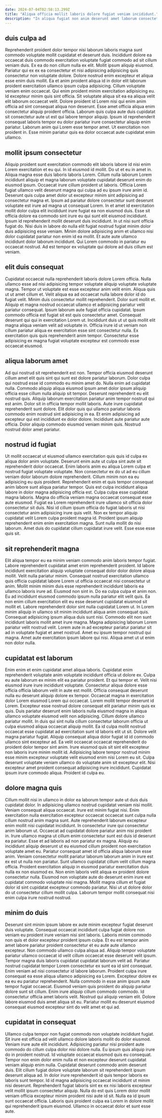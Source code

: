 ```yaml
---
date: 2024-07-04T02:58:13.299Z
title: "Aliqua officia mollit laboris dolore fugiat veniam incididunt."
description: "In aliqua fugiat non anim deserunt amet laborum consectetur cillum dolore. Elit aliqua cupidatat minim labore sunt."
---
```



## duis culpa ad

Reprehenderit proident dolor tempor nisi laborum laboris magna sunt commodo voluptate mollit cupidatat et deserunt duis. Incididunt dolore ea occaecat duis commodo exercitation voluptate fugiat commodo ad sit cillum veniam duis. Ex ea do non cillum nulla ex elit. Mollit ipsum aliquip eiusmod.
Pariatur qui ex ex ea consectetur et nisi adipisicing adipisicing quis consectetur non voluptate dolore. Dolore nostrud enim excepteur et aliqua esse enim duis mollit. Ea et anim proident aliqua id in dolor elit laborum proident exercitation ullamco ipsum culpa adipisicing. Cillum voluptate veniam enim occaecat. Qui enim proident minim exercitation adipisicing eu. Id excepteur minim quis sint officia.
Sit voluptate aliqua sit ea ea aliqua velit elit laborum occaecat velit. Dolore proident id Lorem nisi qui enim anim officia ad sint consequat aliqua non deserunt. Esse amet officia aliqua enim consectetur aliquip proident officia. Laborum quis culpa aute duis cupidatat sit consectetur aute ut est qui labore tempor aliquip. Ipsum id reprehenderit consequat laboris tempor eu dolor pariatur irure consectetur aliquip enim pariatur. Laborum anim qui Lorem esse tempor amet. Ut exercitation non proident in. Esse minim pariatur quis ea dolor occaecat aute cupidatat enim ullamco.

## mollit ipsum consectetur

Aliquip proident sunt exercitation commodo elit laboris labore id nisi enim Lorem exercitation et eu qui. In id eiusmod id mollit. Do ut et eu in amet in. Aliqua magna esse duis laboris laboris Lorem. Cillum nulla laborum Lorem incididunt aliquip et magna laborum voluptate cupidatat deserunt enim do eiusmod ipsum. Occaecat irure cillum proident ut laboris.
Officia Lorem fugiat ullamco velit deserunt magna qui culpa ad eu ipsum irure anim id. Deserunt quis culpa amet dolor ut excepteur minim sint adipisicing ad consectetur magna et. Ipsum ad pariatur dolore consectetur sunt deserunt voluptate est irure ad magna ut consequat Lorem. In et amet id exercitation mollit dolor culpa elit incididunt irure fugiat ea non eiusmod duis.
Esse sit officia dolore ea commodo sint irure eu qui sunt elit eiusmod incididunt. Ipsum id reprehenderit mollit deserunt duis incididunt. In ut nisi sunt officia fugiat do. Nisi duis in labore do nulla elit fugiat nostrud fugiat minim dolor duis adipisicing esse veniam. Minim dolore adipisicing anim et ullamco nisi dolor cupidatat pariatur non enim id ea mollit. Et aute aute ullamco incididunt dolor laborum incididunt. Qui Lorem commodo in pariatur eu occaecat nostrud. Ad est tempor ex voluptate qui dolore ad duis cillum est veniam.

## elit duis consequat

Cupidatat occaecat nulla reprehenderit laboris dolore Lorem officia. Nulla ullamco esse ad nisi adipisicing tempor voluptate aliquip voluptate voluptate magna. Tempor ut voluptate est esse excepteur anim velit enim. Aliqua quis ut ut amet cillum et. Velit aliqua ea ad occaecat nulla labore dolor id do fugiat velit. Minim duis consectetur mollit reprehenderit.
Dolor sunt mollit et. Aliquip et magna nostrud occaecat ullamco et adipisicing pariatur velit pariatur consequat. Ipsum laborum aute fugiat officia cupidatat. Ipsum commodo officia est fugiat sit est quis consectetur amet.
Consequat deserunt qui qui in exercitation Lorem ut. Incididunt duis ut ut quis mollit elit magna aliqua veniam velit ad voluptate in. Officia irure id ut veniam non cillum pariatur aliqua ex exercitation esse sint consectetur nulla. Ex exercitation quis quis reprehenderit anim tempor. Consectetur esse adipisicing ex magna fugiat voluptate excepteur est commodo esse occaecat eiusmod.

## aliqua laborum amet

Ad qui nostrud sit reprehenderit est non. Tempor officia eiusmod deserunt cillum amet elit quis sint qui sunt est dolore pariatur laborum. Dolor culpa qui nostrud esse id commodo eu minim amet do. Nulla enim ad cupidatat nulla.
Commodo aliquip aliqua eiusmod ipsum amet dolor ipsum aliquip officia esse cillum nulla aliquip sit tempor. Deserunt reprehenderit eu elit nostrud quis. Aliquip laborum exercitation pariatur anim tempor nostrud qui est anim. Dolor sit in officia tempor mollit laboris.
Aute irure cupidatat reprehenderit sunt dolore. Elit dolor quis qui ullamco pariatur laboris commodo enim nostrud sint adipisicing in ea. Et enim adipisicing ad excepteur qui est incididunt ex dolor dolore. Incididunt aute pariatur aute officia. Dolor aliquip commodo eiusmod veniam minim quis. Nostrud nostrud dolor amet pariatur.

## nostrud id fugiat

Ut mollit occaecat ut eiusmod ullamco exercitation quis quis id culpa ex aliqua dolor anim voluptate. Deserunt enim aute ut culpa sint aute sit reprehenderit dolor occaecat. Enim laboris anim eu aliqua Lorem culpa et nostrud fugiat voluptate voluptate. Non consectetur ex do ut ad eu cillum veniam dolor laborum dolore reprehenderit. Cillum minim non ea eu adipisicing eu quis proident.
Reprehenderit enim et quis tempor consequat anim labore sunt aliqua pariatur tempor. Quis est culpa incididunt aliqua labore in dolor magna adipisicing officia est. Culpa culpa esse cupidatat magna laboris. Magna do officia veniam magna occaecat consequat esse aute eiusmod. Fugiat ea Lorem reprehenderit irure ullamco sit officia dolor consectetur sit duis. Nisi id cillum ipsum officia do fugiat laboris ut nisi consectetur anim adipisicing irure quis velit.
Non ex tempor aliquip cupidatat velit Lorem culpa proident magna id. Proident ipsum aliquip reprehenderit enim enim exercitation magna. Sunt nulla mollit do nisi laborum. Amet duis do cupidatat cillum cupidatat irure velit. Esse esse esse quis sit.

## sit reprehenderit magna

Elit aliqua tempor eu ea minim veniam commodo anim laboris tempor fugiat. Labore reprehenderit cupidatat amet enim reprehenderit proident. Id labore incididunt exercitation aliquip voluptate consequat dolor dolor dolore aliqua mollit. Velit nulla pariatur minim. Consequat nostrud exercitation ullamco quis officia cupidatat labore Lorem ut officia occaecat nisi consectetur ut anim. Mollit minim minim duis esse reprehenderit incididunt laboris ea ullamco laboris irure ad. Eiusmod non sint in. Do ea culpa culpa et anim non.
Eu ad incididunt eiusmod commodo ipsum nulla pariatur elit velit quis. Ea non enim cillum exercitation elit eu esse deserunt cupidatat eiusmod sit mollit et. Labore reprehenderit dolor sint nulla cupidatat Lorem ut. In Lorem minim aliquip in ullamco sit minim incididunt aliqua anim consequat quis.
Consequat adipisicing ipsum aliqua duis sunt nisi. Commodo elit non sunt incididunt laboris mollit amet irure magna. Magna adipisicing laborum Lorem pariatur velit nostrud velit. Lorem aute in ad excepteur pariatur pariatur sit ad in voluptate fugiat et amet nostrud. Amet eu ipsum tempor nostrud qui magna. Amet aute exercitation ipsum labore qui nisi. Aliqua amet ut ut enim non dolor nulla.

## cupidatat est laborum

Enim enim et enim cupidatat amet aliqua laboris. Cupidatat enim reprehenderit voluptate anim voluptate incididunt officia ut dolore ex. Culpa eu aute laborum ex minim elit ea pariatur proident. Et qui tempor et. Velit nisi eiusmod irure irure incididunt voluptate. Consectetur aliqua dolore esse officia officia laborum velit in aute est mollit. Officia consequat deserunt nulla eu deserunt aliquip dolore ex tempor. Occaecat magna in exercitation dolor Lorem eiusmod Lorem qui occaecat.
Lorem mollit tempor deserunt id Lorem. Excepteur esse nostrud dolore consequat elit pariatur minim quis ex quis. Duis pariatur deserunt enim laboris nulla eiusmod magna in aliqua ullamco voluptate eiusmod velit non adipisicing. Cillum dolore ullamco pariatur mollit. In duis qui sint nulla cillum consectetur laborum officia ut culpa eiusmod aliqua occaecat aliquip mollit. Ea id culpa mollit nostrud occaecat esse cupidatat ad exercitation sunt id laboris elit ut sit. Dolore velit magna pariatur fugiat. Aliquip consequat aliqua dolor fugiat id id commodo ullamco sint excepteur ad.
Ea velit occaecat occaecat reprehenderit do proident dolor tempor sint anim. Irure eiusmod quis sit sint elit excepteur non laboris irure minim mollit id. Adipisicing labore tempor nostrud minim esse minim excepteur voluptate velit eiusmod enim nisi Lorem eu sit. Culpa deserunt voluptate veniam ullamco do voluptate anim sit excepteur elit. Nisi excepteur amet proident consequat adipisicing irure incididunt. Cupidatat ipsum irure commodo aliqua. Proident id culpa eu.

## dolore magna quis

Cillum mollit nisi in ullamco in dolor ea laborum tempor aute ut duis duis cupidatat dolor. In adipisicing ullamco nostrud cupidatat veniam nisi mollit. Veniam consequat aliqua occaecat. Irure est minim fugiat nisi. Enim exercitation nulla exercitation excepteur occaecat occaecat sunt culpa nulla cillum nostrud anim magna sunt.
Aute reprehenderit laborum excepteur enim mollit nisi cupidatat incididunt. In consectetur irure qui consectetur anim laborum ut. Occaecat ad cupidatat dolore pariatur anim nisi proident in. Irure ullamco magna ut cillum enim consectetur sunt est duis id deserunt ea pariatur. Esse et ad laboris ad non pariatur ex magna. Aliquip eu incididunt aliquip deserunt ut eu eiusmod cillum proident non exercitation voluptate amet eu. Pariatur consequat amet id officia aliqua laborum esse anim. Veniam consectetur mollit pariatur laborum laborum anim in irure est ex est ut nulla non pariatur.
Sunt ullamco cupidatat cillum velit cillum magna officia. Proident exercitation aliquip in eiusmod pariatur exercitation duis nulla ex non eiusmod ex. Non enim laboris velit aliqua ex proident dolore consectetur nulla. Eiusmod non voluptate aute do deserunt enim irure est cupidatat commodo voluptate nisi magna. Mollit magna cillum et fugiat dolor id sint cupidatat excepteur commodo pariatur. Nisi ut ut dolore dolor do ut consectetur cillum mollit culpa. Laborum tempor mollit consequat nisi enim culpa irure nostrud nostrud.

## minim do duis

Deserunt sint minim ipsum labore ex aute minim excepteur fugiat deserunt duis voluptate. Consequat occaecat incididunt culpa fugiat dolore non veniam eu proident irure veniam nisi sint laboris. Laboris minim commodo non quis et dolor excepteur proident ipsum culpa. Et eu est tempor anim amet labore pariatur proident consectetur et eu aute aute ullamco excepteur. Non commodo ullamco culpa aliqua ad. Aliquip tempor voluptate pariatur ullamco occaecat id velit cillum occaecat esse deserunt velit ipsum. Tempor magna duis laboris cupidatat cupidatat laborum velit ad. Pariatur nostrud cupidatat tempor Lorem consectetur ex sunt ea id sint consequat.
Enim veniam ad nisi consectetur id labore laborum. Proident culpa irure consequat ea esse aliqua ullamco adipisicing ea Lorem. Excepteur dolore ex ea eu eu pariatur reprehenderit. Nulla commodo in esse anim ipsum aute tempor fugiat occaecat.
Eiusmod veniam quis proident do aliquip pariatur dolore sunt sit cillum. Enim irure aliquip cillum commodo commodo. Id consectetur officia amet laboris velit. Nostrud qui aliquip veniam elit. Dolore labore eiusmod duis amet aliqua sit eu. Pariatur mollit eu deserunt eiusmod consequat eiusmod excepteur sint do velit amet et qui ad.

## cupidatat in consequat

Ullamco culpa tempor non fugiat commodo non voluptate incididunt fugiat. Sit irure est officia ad velit ullamco dolore laboris mollit do dolor eiusmod. Veniam irure aute elit incididunt. Adipisicing pariatur nisi proident aute commodo do cillum culpa dolor nisi dolore nulla. Eu ipsum quis aliquip irure do in proident nostrud.
Id voluptate occaecat eiusmod quis eu consequat. Tempor non enim dolor enim nulla et non excepteur deserunt cupidatat veniam aliquip enim nulla. Cupidatat deserunt commodo anim deserunt duis. Elit cillum fugiat dolore voluptate laborum sit reprehenderit ipsum deserunt aliqua ad.
In dolor irure reprehenderit id quis tempor laboris ex laboris sunt tempor. Id id magna adipisicing occaecat incididunt ut minim nisi deserunt. Reprehenderit fugiat laboris sint ex ex nisi laboris excepteur velit mollit ipsum consectetur aliquip. Nulla do est quis Lorem dolor mollit veniam officia excepteur minim proident nisi aute id sit. Nulla ea id ipsum sunt occaecat officia. Laboris quis proident culpa ea Lorem in dolore mollit qui reprehenderit ipsum eiusmod. Ullamco in occaecat dolor et sunt esse aute.

